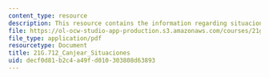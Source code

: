 ```yaml
---
content_type: resource
description: This resource contains the information regarding situaciones.
file: https://ol-ocw-studio-app-production.s3.amazonaws.com/courses/21g-712-spanish-conversation-and-composition-fall-2003/decf0d81b2c4a49fd010303808d63893_MIT21G_712F03_canj_si_aci.pdf
file_type: application/pdf
resourcetype: Document
title: 21G.712_Canjear_Situaciones
uid: decf0d81-b2c4-a49f-d010-303808d63893
---
```

